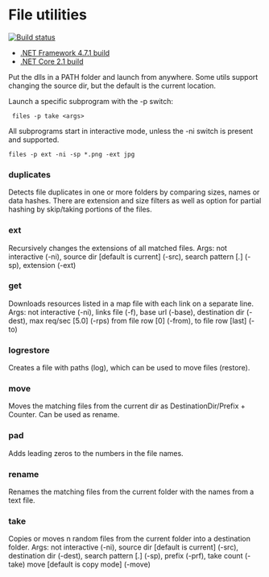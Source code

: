 # File utilities

[![Build status](https://ci.appveyor.com/api/projects/status/xn4k826bcvg3niaj?svg=true)](https://ci.appveyor.com/project/arsuq/files)

+ [.NET Framework 4.7.1 build](https://ci.appveyor.com/api/projects/arsuq/Files/artifacts/filesWin.zip)
+ [.NET Core 2.1 build](https://ci.appveyor.com/api/projects/arsuq/Files/artifacts/filesCore.zip)

Put the dlls in a PATH folder and launch from anywhere.
Some utils support changing the source dir, but the default is the current location.

Launch a specific subprogram with the -p switch:

```
 files -p take <args>
```

All subprograms start in interactive mode, unless the -ni switch is present and supported.

```
files -p ext -ni -sp *.png -ext jpg
```

### duplicates
   Detects file duplicates in one or more folders by comparing sizes, names or
   data hashes.
   There are extension and size filters as well as option for partial hashing
   by skip/taking portions of the files.

### ext
   Recursively changes the extensions of all matched files.
   Args: not interactive (-ni), source dir [default is current] (-src), search
   pattern [*.*] (-sp), extension (-ext)

### get 
   Downloads resources listed in a map file with each link on a separate line.
   Args: not interactive (-ni), links file (-f), base url (-base), destination
   dir (-dest), max req/sec [5.0] (-rps) from file row [0] (-from), to file row
   [last] (-to)

### logrestore
   Creates a file with paths (log), which can be used to move files (restore).

### move
   Moves the matching files from the current dir as DestinationDir/Prefix +
   Counter. Can be used as rename.

### pad
   Adds leading zeros to the numbers in the file names.

### rename
   Renames the matching files from the current folder with the names from a text
   file.

### take
   Copies or moves n random files from the current folder into a destination
   folder.
   Args: not interactive (-ni), source dir [default is current] (-src),
   destination dir (-dest), search pattern [*.*] (-sp), prefix (-prf), take
   count (-take) move [default is copy mode] (-move)